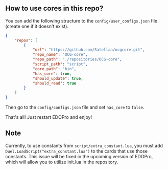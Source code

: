 ## How to use cores in this repo?

You can add the following structure to the `config/user_configs.json` file (create one if it doesn't exist).
```json
{
	"repos": [
		{
			"url": "https://github.com/Satellaa/ocgcore.git",
			"repo_name": "OCG-core",
			"repo_path": "./repositories/OCG-core",
			"script_path": "script",
			"core_path": "bin",
			"has_core": true,
			"should_update": true,
			"should_read": true
		}
	]
}
```
Then go to the `config/configs.json` file and set `has_core` to `false`.

That's all! Just restart EDOPro and enjoy!

## Note
Currently, to use constants from `script/extra_constant.lua`, you must add `Duel.LoadScript("extra_constant.lua")` to the cards that use those constants. This issue will be fixed in the upcoming version of EDOPro, which will allow you to utilize init.lua in the repository.